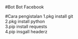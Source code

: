 #Bot
Bot Facebook

#Cara pengistalan
1.pkg install git<br>
2.pkg install python<br>
3.pip install requests<br>
4.pip insgall headerz<br>
